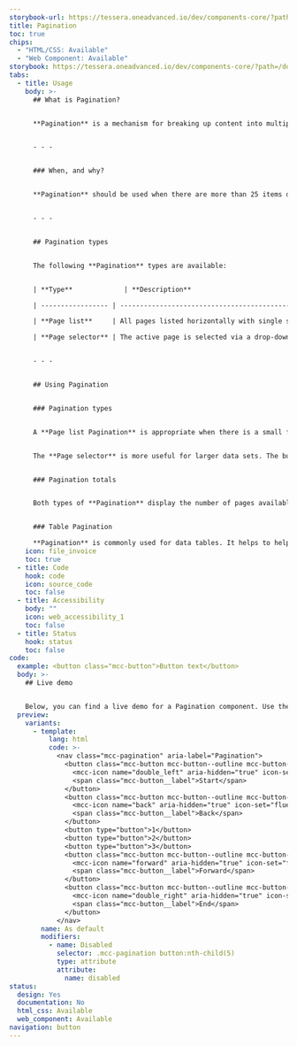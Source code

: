 ```yaml
---
storybook-url: https://tessera.oneadvanced.io/dev/components-core/?path=/docs/html-button--as-default
title: Pagination
toc: true
chips:
  - "HTML/CSS: Available"
  - "Web Component: Available"
storybook: https://tessera.oneadvanced.io/dev/components-core/?path=/docs/html-pagination--with-active-button
tabs:
  - title: Usage
    body: >-
      ## What is Pagination?


      **Pagination** is a mechanism for breaking up content into multiple pages, and includes a visual depiction of the number of said pages that are available in a given context. For example, if a user is looking at a list of employees in a department, a **Pagination** component would break that down into 15 pages of employees, and show which page they are currently on and how many pages there are in total, and give them a method of quickly moving between these pages.


      - - -


      ### When, and why?


      **Pagination** should be used when there are more than 25 items displayed in one view, or when there is a large amount of data that cannot reasonably be presented on a single page. **Pagination** makes it easier for a user to find the information that they are looking for, and prevents needlessly long pages. 


      - - -


      ## Pagination types


      The following **Pagination** types are available:


      | **Type**             | **Description**                                                                                                                 |

      | ----------------- | --------------------------------------------------------------------------------------------------------------------------- |

      | **Page list**     | All pages listed horizontally with single step forward/back buttons and start/end buttons either side |

      | **Page selector** | The active page is selected via a drop-down menu with the total number of pages detailed beside it. There is a single step forward/back button either side of the drop-down menu. |


      - - -


      ## Using Pagination


      ### Pagination types


      A **Page list Pagination** is appropriate when there is a small fixed number of pages. Users can get frustrated if there is a very long list of available pages, and it can prove difficult to find the page they want.


      The **Page selector** is more useful for larger data sets. The buttons provided allow the user to jump backwards and forwards more easily.


      ### Pagination totals


      Both types of **Pagination** display the number of pages available to the user, and clearly show which one they are currently on. Ensure that the rest of the page clearly shows what it is that the user is looking through, and make sure that the entries on each page are displayed in a logical order (for example, alphabetically).


      ### Table Pagination

      **Pagination** is commonly used for data tables. It helps to help break down the data into a digestible manner. Table **Pagination** should always sit in the bottom right directly under the table.
    icon: file_invoice
    toc: true
  - title: Code
    hook: code
    icon: source_code
    toc: false
  - title: Accessibility
    body: ""
    icon: web_accessibility_1
    toc: false
  - title: Status
    hook: status
    toc: false
code:
  example: <button class="mcc-button">Button text</button>
  body: >-
    ## Live demo


    Below, you can find a live demo for a Pagination component. Use the drop-down menus and radio buttons to view the different Pagination Types and Variants.
  preview:
    variants:
      - template:
          lang: html
          code: >-
            <nav class="mcc-pagination" aria-label="Pagination">
              <button class="mcc-button mcc-button--outline mcc-button--icon-only">
                <mcc-icon name="double_left" aria-hidden="true" icon-set="fluency-outline"></mcc-icon>
                <span class="mcc-button__label">Start</span>
              </button>
              <button class="mcc-button mcc-button--outline mcc-button--icon-only">
                <mcc-icon name="back" aria-hidden="true" icon-set="fluency-outline"></mcc-icon>
                <span class="mcc-button__label">Back</span>
              </button>
              <button type="button">1</button>
              <button type="button">2</button>
              <button type="button">3</button>
              <button class="mcc-button mcc-button--outline mcc-button--icon-only">
                <mcc-icon name="forward" aria-hidden="true" icon-set="fluency-outline"></mcc-icon>
                <span class="mcc-button__label">Forward</span>
              </button>
              <button class="mcc-button mcc-button--outline mcc-button--icon-only">
                <mcc-icon name="double_right" aria-hidden="true" icon-set="fluency-outline"></mcc-icon>
                <span class="mcc-button__label">End</span>
              </button>
            </nav>
        name: As default
        modifiers:
          - name: Disabled
            selector: .mcc-pagination button:nth-child(5)
            type: attribute
            attribute:
              name: disabled
status:
  design: Yes
  documentation: No
  html_css: Available
  web_component: Available
navigation: button
---
```


